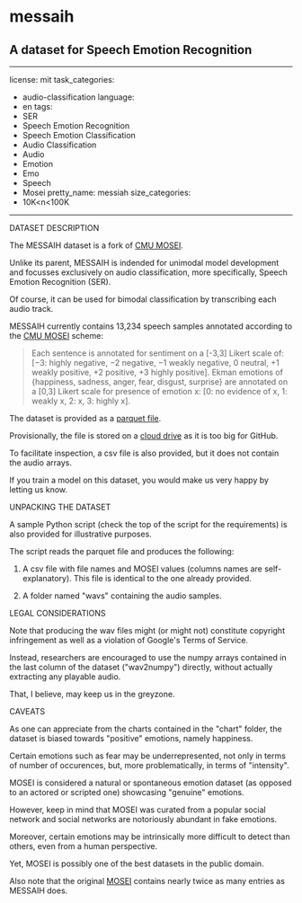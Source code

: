 # messaih
## A dataset for Speech Emotion Recognition

---
license: mit
task_categories:
- audio-classification
language:
- en
tags:
- SER
- Speech Emotion Recognition
- Speech Emotion Classification
- Audio Classification
- Audio
- Emotion
- Emo
- Speech
- Mosei
pretty_name: messiah
size_categories:
- 10K<n<100K
---


DATASET DESCRIPTION

The MESSAIH dataset is a fork of [CMU MOSEI](http://multicomp.cs.cmu.edu/resources/cmu-mosei-dataset/).

Unlike its parent, MESSAIH is indended for unimodal model development and focusses exclusively on audio classification, more specifically, Speech Emotion Recognition (SER).

Of course, it can be used for bimodal classification by transcribing each audio track.

MESSAIH currently contains 13,234 speech samples annotated according to the [CMU MOSEI](https://aclanthology.org/P18-1208/) scheme:

> Each sentence is annotated for sentiment on a [-3,3] Likert scale of:
> [−3: highly negative, −2 negative, −1 weakly negative, 0 neutral, +1 weakly positive, +2 positive, +3 highly positive].
> Ekman emotions of {happiness, sadness, anger, fear, disgust, surprise}
> are annotated on a [0,3] Likert scale for presence of emotion
> x: [0: no evidence of x, 1: weakly x, 2: x, 3: highly x].

The dataset is provided as a [parquet file](https://drive.google.com/file/d/1d9IJ1mO1_OtgX09CqB58gxTlLYBuyRT_/view?usp=drive_link). 

Provisionally, the file is stored on a [cloud drive](https://drive.google.com/file/d/1d9IJ1mO1_OtgX09CqB58gxTlLYBuyRT_/view?usp=drive_link) as it is too big for GitHub.

To facilitate inspection, a csv file is also provided, but it does not contain the audio arrays.

If you train a model on this dataset, you would make us very happy by letting us know.


UNPACKING THE DATASET

A sample Python script (check the top of the script for the requirements) is also provided for illustrative purposes.

The script reads the parquet file and produces the following:

1. A csv file with file names and MOSEI values (columns names are self-explanatory). This file is identical to the one already provided.
   
2. A folder named "wavs" containing the audio samples.


LEGAL CONSIDERATIONS

Note that producing the wav files might (or might not) constitute copyright infringement as well as a violation of Google's Terms of Service.

Instead, researchers are encouraged to use the numpy arrays contained in the last column of the dataset ("wav2numpy") directly, without actually extracting any playable audio.

That, I believe, may keep us in the greyzone.


CAVEATS

As one can appreciate from the charts contained in the "chart" folder, the dataset is biased towards "positive" emotions, namely happiness.

Certain emotions such as fear may be underrepresented, not only in terms of number of occurences, but, more problematically, in terms of "intensity".

MOSEI is considered a natural or spontaneous emotion dataset (as opposed to an actored or scripted one) showcasing "genuine" emotions.

However, keep in mind that MOSEI was curated from a popular social network and social networks are notoriously abundant in fake emotions.

Moreover, certain emotions may be intrinsically more difficult to detect than others, even from a human perspective.

Yet, MOSEI is possibly one of the best datasets in the public domain.

Also note that the original [MOSEI](http://immortal.multicomp.cs.cmu.edu/CMU-MOSEI/labels/) contains nearly twice as many entries as MESSAIH does.
